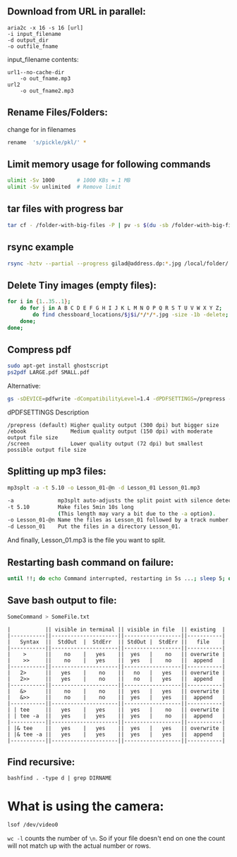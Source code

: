 ## Download from URL in parallel:
    aria2c -x 16 -s 16 [url]
    -i input_filename
    -d output_dir
    -o outfile_fname

input_filename contents:
```text
url1--no-cache-dir
    -o out_fname.mp3
url2
    -o out_fname2.mp3
```

## Rename Files/Folders:
change <pickle> for <pkl> in filenames
```bash
rename  's/pickle/pkl/' *
```

## Limit memory usage for following commands
```bash
ulimit -Sv 1000       # 1000 KBs = 1 MB
ulimit -Sv unlimited  # Remove limit
```

## tar files with progress bar
```bash
tar cf - /folder-with-big-files -P | pv -s $(du -sb /folder-with-big-files | awk '{print $1}') | gzip > big-files.tar.gz
```

## rsync example
```bash
rsync -hztv --partial --progress gilad@address.dp:*.jpg /local/folder/
```

## Delete Tiny images (empty files):
```bash
for i in {1..35..1};
    do for j in A B C D E F G H I J K L M N O P Q R S T U V W X Y Z;
        do find chessboard_locations/$j$i/*/*/*.jpg -size -1b -delete;
    done;
done;
```

## Compress pdf
```bash
sudo apt-get install ghostscript
ps2pdf LARGE.pdf SMALL.pdf
```

Alternative:
```bash
gs -sDEVICE=pdfwrite -dCompatibilityLevel=1.4 -dPDFSETTINGS=/prepress -dNOPAUSE -dQUIET -dBATCH -sOutputFile=compressed_PDF_file.pdf input_PDF_file.pdf
```

dPDFSETTINGS	Description

    /prepress (default) Higher quality output (300 dpi) but bigger size
    /ebook              Medium quality output (150 dpi) with moderate output file size
    /screen             Lower quality output (72 dpi) but smallest possible output file size

## Splitting up mp3 files:
```bash
mp3splt -a -t 5.10 -o Lesson_01-@n -d Lesson_01 Lesson_01.mp3
```
```bash
-a              mp3splt auto-adjusts the split point with silence detection.
-t 5.10         Make files 5min 10s long
                (This length may vary a bit due to the -a option).
-o Lesson_01-@n Name the files as Lesson_01 followed by a track number.
-d Lesson_01    Put the files in a directory Lesson_01.
``````
And finally, Lesson_01.mp3 is the file you want to split.

## Restarting bash command on failure:
```bash
until !!; do echo Command interrupted, restarting in 5s ...; sleep 5; done
```

## Save bash output to file:
```bash
SomeCommand > SomeFile.txt
```

    |           || visible in terminal || visible in file  || existing  |
    |-----------||---------------------||------------------||-----------|
    |   Syntax  ||  StdOut  |  StdErr  || StdOut |  StdErr ||   file    |
    |-----------||---------------------||------------------||-----------|
    |    >      ||    no    |   yes    ||  yes   |    no   || overwrite |
    |    >>     ||    no    |   yes    ||  yes   |    no   ||  append   |
    |-----------||---------------------||------------------||-----------|
    |   2>      ||   yes    |    no    ||   no   |   yes   || overwrite |
    |   2>>     ||   yes    |    no    ||   no   |   yes   ||  append   |
    |-----------||---------------------||------------------||-----------|
    |   &>      ||    no    |    no    ||  yes   |   yes   || overwrite |
    |   &>>     ||    no    |    no    ||  yes   |   yes   ||  append   |
    |-----------||---------------------||------------------||-----------|
    | | tee     ||   yes    |   yes    ||  yes   |    no   || overwrite |
    | | tee -a  ||   yes    |   yes    ||  yes   |    no   ||  append   |
    |-----------||---------------------||------------------||-----------|
    | |& tee    ||   yes    |   yes    ||  yes   |   yes   || overwrite |
    | |& tee -a ||   yes    |   yes    ||  yes   |   yes   ||  append   |
    |-----------||---------------------||------------------||-----------|

## Find recursive:
```
bashfind . -type d | grep DIRNAME
```

# What is using the camera:
```bash
lsof /dev/video0
```


```wc -l``` counts the number of ```\n```. So if your file doesn't end on one the count will not match up with the actual number or rows.